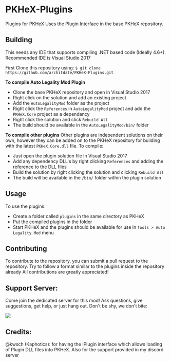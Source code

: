 # PKHeX-Plugins
Plugins for PKHeX
Uses the Plugin Interface in the base PKHeX repository.

## Building
This needs any IDE that supports compiling .NET based code (Ideally 4.6+). Recommended IDE is Visual Studio 2017

First Clone this repository using: `$ git clone https://github.com/architdate/PKHeX-Plugins.git`

**To compile Auto Legality Mod Plugin**
- Clone the base PKHeX repository and open in Visual Studio 2017
- Right click on the solution and add an existing project
- Add the `AutoLegalityMod` folder as the project
- Right click the `References` in `AutoLegalityMod` project and add the `PKHeX.Core` project as a dependancy
- Right click the solution and click `Rebuild All`
- The build should be available in the `AutoLegalityMod/bin/` folder

**To compile other plugins**
Other plugins are independent solutions on their own, however they can be added on to the PKHeX repository for building with the latest `PKHeX.Core.dll` file.
To compile: 
- Just open the plugin solution file in Visual Studio 2017
- Add any dependency DLL's by right clicking `References` and adding the reference to the DLL files
- Build the solution by right clicking the solution and clicking `Rebuild All`
- The build will be available in the `/bin/` folder within the plugin solution

## Usage
To use the plugins:
- Create a folder called `plugins` in the same directory as PKHeX
- Put the compiled plugins in the folder
- Start PKHeX and the plugins should be available for use in `Tools > Auto Legality Mod` menu

## Contributing
To contribute to the repository, you can submit a pull request to the repository. Try to follow a format similar to the plugins inside the repository already
All contributions are greatly appreciated!

## Support Server:
Come join the dedicated server for this mod! Ask questions, give suggestions, get help, or just hang out. Don't be shy, we don't bite:

[<img src="https://canary.discordapp.com/api/guilds/401014193211441153/widget.png?style=banner2">](https://discord.gg/9ptDkpV)

## Credits:
@kwsch (Kaphotics): for having the IPlugin interface which allows loading of Plugin DLL files into PKHeX. Also for the support provided in my discord server
